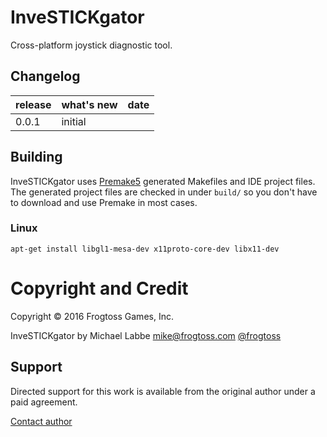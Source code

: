 # InveSTICKgator #

Cross-platform joystick diagnostic tool.

## Changelog ##

release | what's new                          | date
--------|-------------------------------------|---------
0.0.1   | initial                             | 

## Building ##


InveSTICKgator uses [Premake5](https://premake.github.io/download.html) generated Makefiles and IDE project files.  The generated project files are checked in under `build/` so you don't have to download and use Premake in most cases.

### Linux ###

    apt-get install libgl1-mesa-dev x11proto-core-dev libx11-dev


# Copyright and Credit #

Copyright &copy; 2016 Frogtoss Games, Inc. 

InveSTICKgator by Michael Labbe
<mike@frogtoss.com> 
[@frogtoss](https://www.twitter.com/frogtoss) 

## Support ##

Directed support for this work is available from the original author under a paid agreement.

[Contact author](http://www.frogtoss.com/contact.html)
